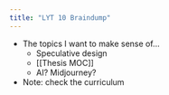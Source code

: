 ```yaml
---
title: "LYT 10 Braindump"
---
```

- The topics I want to make sense of...
	- Speculative design
	- [[Thesis MOC]]
	- AI? Midjourney?
- Note: check the curriculum
